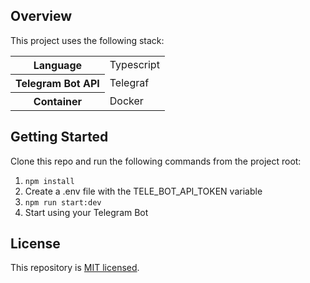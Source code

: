 ## Overview

This project uses the following stack:

<table>
<tr>
  <th>Language</th>
  <td>Typescript</td>
</tr>
<tr>
  <th>Telegram Bot API</th>
  <td>Telegraf</td>
</tr>
<tr>
  <th>Container</th>
  <td>Docker</td>
</tr>
</table>

## Getting Started

Clone this repo and run the following commands from the project root:

1. `npm install`
2. Create a .env file with the TELE_BOT_API_TOKEN variable
3. `npm run start:dev`
4. Start using your Telegram Bot

## License

This repository is [MIT licensed](LICENSE).
